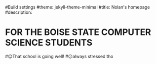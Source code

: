 #Build settings
#theme: jekyll-theme-minimal
#title: Nolan's homepage
#description:
# FOR THE BOISE STATE COMPUTER SCIENCE STUDENTS
#:relieved:That school is going well!
#:confused:always stressed tho
